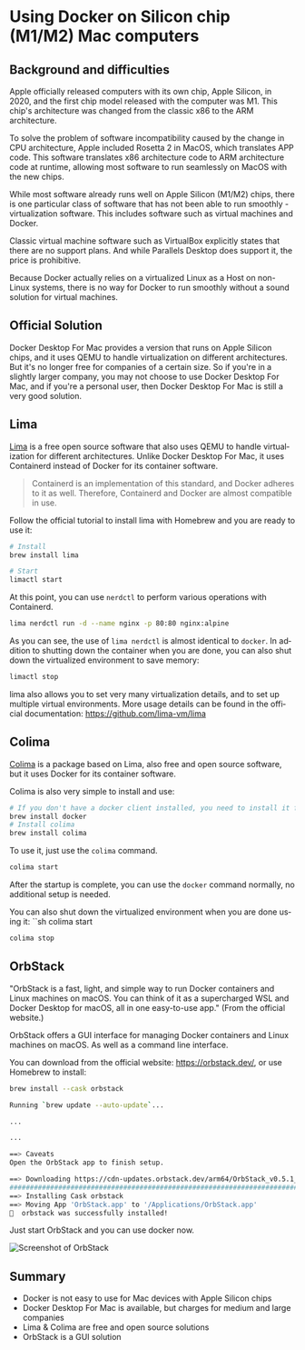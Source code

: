 # Using Docker on Silicon chip (M1/M2) Mac computers

<Validator lang="en" :platform-list="['macOS 13.2.1']" date="2023-03-14" />

## Background and difficulties

Apple officially released computers with its own chip, Apple Silicon, in 2020, and the first chip model released with the computer was M1. This chip's architecture was changed from the classic x86 to the ARM architecture.

To solve the problem of software incompatibility caused by the change in CPU architecture, Apple included Rosetta 2 in MacOS, which translates APP code. This software translates x86 architecture code to ARM architecture code at runtime, allowing most software to run seamlessly on MacOS with the new chips.

While most software already runs well on Apple Silicon (M1/M2) chips, there is one particular class of software that has not been able to run smoothly - virtualization software. This includes software such as virtual machines and Docker.

Classic virtual machine software such as VirtualBox explicitly states that there are no support plans. And while Parallels Desktop does support it, the price is prohibitive.

Because Docker actually relies on a virtualized Linux as a Host on non-Linux systems, there is no way for Docker to run smoothly without a sound solution for virtual machines.

## Official Solution

Docker Desktop For Mac provides a version that runs on Apple Silicon chips, and it uses QEMU to handle virtualization on different architectures. But it's no longer free for companies of a certain size. So if you're in a slightly larger company, you may not choose to use Docker Desktop For Mac, and if you're a personal user, then Docker Desktop For Mac is still a very good solution.

## Lima

[Lima](https://github.com/lima-vm/lima) is a free open source software that also uses QEMU to handle virtualization for different architectures. Unlike Docker Desktop For Mac, it uses Containerd instead of Docker for its container software.

> Containerd is an implementation of this standard, and Docker adheres to it as well. Therefore, Containerd and Docker are almost compatible in use.

Follow the official tutorial to install lima with Homebrew and you are ready to use it:

```sh
# Install
brew install lima

# Start
limactl start
```

At this point, you can use ``nerdctl`` to perform various operations with Containerd.

```sh
lima nerdctl run -d --name nginx -p 80:80 nginx:alpine
```

As you can see, the use of ``lima nerdctl`` is almost identical to ``docker``. In addition to shutting down the container when you are done, you can also shut down the virtualized environment to save memory:

```sh
limactl stop
```

lima also allows you to set very many virtualization details, and to set up multiple virtual environments. More usage details can be found in the official documentation: <https://github.com/lima-vm/lima>

## Colima

[Colima](https://github.com/abiosoft/colima) is a package based on Lima, also free and open source software, but it uses Docker for its container software.

Colima is also very simple to install and use:

```sh
# If you don't have a docker client installed, you need to install it first
brew install docker
# Install colima
brew install colima
```

To use it, just use the `colima` command.

```sh
colima start
```

After the startup is complete, you can use the `docker` command normally, no additional setup is needed.

You can also shut down the virtualized environment when you are done using it: ``sh colima start

```sh
colima stop
```

## OrbStack

"OrbStack is a fast, light, and simple way to run Docker containers and Linux machines on macOS. You can think of it as a supercharged WSL and Docker Desktop for macOS, all in one easy-to-use app." (From the official website.)

OrbStack offers a GUI interface for managing Docker containers and Linux machines on macOS. As well as a command line interface.

You can download from the official website: <https://orbstack.dev/>, or use Homebrew to install:

```sh
brew install --cask orbstack
```

```sh
Running `brew update --auto-update`...

...

...

==> Caveats
Open the OrbStack app to finish setup.

==> Downloading https://cdn-updates.orbstack.dev/arm64/OrbStack_v0.5.1_985_arm64.dmg
######################################################################## 100.0%
==> Installing Cask orbstack
==> Moving App 'OrbStack.app' to '/Applications/OrbStack.app'
🍺  orbstack was successfully installed!
```

Just start OrbStack and you can use docker now.

![Screenshot of OrbStack](/attachments/mac/how-to-use-docker-on-m1-mac/01.screenshot-orbstack.png)

## Summary

- Docker is not easy to use for Mac devices with Apple Silicon chips
- Docker Desktop For Mac is available, but charges for medium and large companies
- Lima & Colima are free and open source solutions
- OrbStack is a GUI solution
